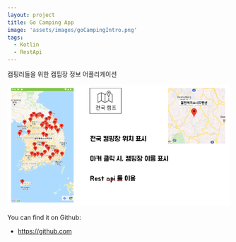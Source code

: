 ```yaml
---
layout: project
title: Go Camping App
image: 'assets/images/goCampingIntro.png'
tags:
  - Kotlin
  - RestApi
---
```

캠핑러들을 위한 캠핌장 정보 어플리케이션

<img src='assets/images/temp.png'>

You can find it on Github:

- <https://github.com>


